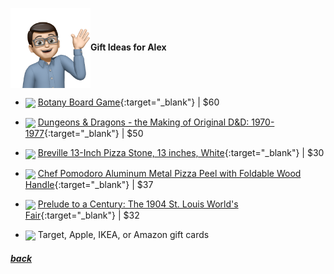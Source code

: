 <img src="assets/images/alex3.png" align="center" width="128" >**Gift Ideas for Alex**

- <a href="https://www.amazon.com/gp/product/B0CGCC7C8C/" target="_blank"><img src="https://m.media-amazon.com/images/I/81Bstq1ZGjL._AC_SL1500_.jpg" align="center" width="64" ></a> [Botany Board Game](https://www.amazon.com/gp/product/B0CGCC7C8C/){:target="\_blank"} |
  $60

- <a href="https://www.amazon.com/gp/product/0786969857/" target="_blank"><img src="https://m.media-amazon.com/images/I/81ZN74VIKRL._AC_SL1500_.jpg" align="center" width="64" ></a> [Dungeons & Dragons - the Making of Original D&D: 1970-1977](https://www.amazon.com/gp/product/0786969857/){:target="\_blank"} |
  $50

- <a href="https://www.amazon.com/gp/product/B002XT7UB8/" target="_blank"><img src="https://m.media-amazon.com/images/I/71g1KuauT5L._AC_SL1500_.jpg" align="center" width="64" ></a> [Breville 13-Inch Pizza Stone, 13 inches, White](https://www.amazon.com/gp/product/B002XT7UB8/){:target="\_blank"} |
  $30

- <a href="https://www.amazon.com/gp/product/B0CWKYQ2K2/" target="_blank"><img src="https://m.media-amazon.com/images/I/61jesPpLi+L._AC_SL1500_.jpg" align="center" width="64" ></a> [Chef Pomodoro Aluminum Metal Pizza Peel with Foldable Wood Handle](https://www.amazon.com/gp/product/B0CWKYQ2K2/){:target="\_blank"} |
  $37

- <a href="https://www.amazon.com/gp/product/1681065320/" target="_blank"><img src="https://m.media-amazon.com/images/I/91-fVFRcKlL._SL1500_.jpg" align="center" width="64" ></a> [Prelude to a Century: The 1904 St. Louis World's Fair](https://www.amazon.com/gp/product/1681065320/){:target="\_blank"} |
  $32

- <img src="https://www.justdrums.com/wp-content/uploads/2018/12/giftcard_image1.png" align="center" width="64" target="_blank"> Target, Apple, IKEA, or Amazon gift cards

<!--
- <a href="link" target="_blank"><img src="imagelink" align="center" width="64" ></a> [ItemName](link){:target="_blank"} |
$price
-->

##### [back](readme.md)

<script src="http://code.jquery.com/jquery-1.4.2.min.js"></script> <script> var x = document.getElementsByClassName("site-footer-credits"); setTimeout(() => { x[0].remove(); }, 10); </script>
